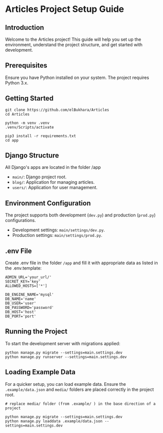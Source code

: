# Articles Project Setup Guide

## Introduction

Welcome to the Articles project! This guide will help you set up the environment, understand the project structure, and get started with development.

## Prerequisites

Ensure you have Python installed on your system. The project requires Python 3.x.

## Getting Started

    git clone https://github.com/elBukhara/Articles
    cd Articles

    python -m venv .venv
    .venv/Scripts/activate

    pip3 install -r requirements.txt
    cd app

## Django Structure

All Django's apps are located in the folder /app

- `main/`: Django project root.
- `blog/`: Application for managing articles.
- `users/`: Application for user management.

## Environment Configuration

The project supports both development (`dev.py`) and production (`prod.py`) configurations.

- Development settings: `main/settings/dev.py`.
- Production settings: `main/settings/prod.py`.

## .env File

Create .env file in the folder ``/app`` and fill it with appropriate data as listed in the .env.template:

    ADMIN_URL='your_url/'
    SECRET_KEY='key'
    ALLOWED_HOSTS=['*']

    DB_ENGINE_NAME='mysql'
    DB_NAME='name'
    DB_USER='user'
    DB_PASSWORD='password'
    DB_HOST='host'
    DB_PORT='port'

## Running the Project

To start the development server with migrations applied:

    python manage.py migrate --settings=main.settings.dev
    python manage.py runserver --settings=main.settings.dev

## Loading Example Data

For a quicker setup, you can load example data. Ensure the `.example/data.json` and `media/` folders are placed correctly in the project root.

    # replace media/ folder (from .example/ ) in the base direction of a project

    python manage.py migrate --settings=main.settings.dev
    python manage.py loaddata .example/data.json --settings=main.settings.dev 
